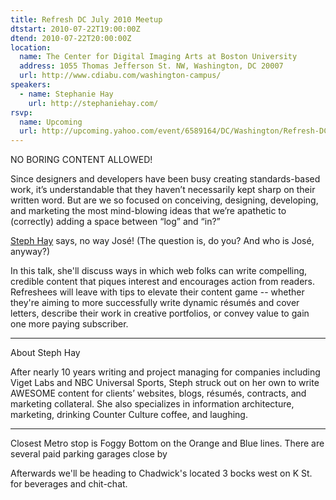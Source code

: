 ```yaml
---
title: Refresh DC July 2010 Meetup
dtstart: 2010-07-22T19:00:00Z
dtend: 2010-07-22T20:00:00Z
location:
  name: The Center for Digital Imaging Arts at Boston University
  address: 1055 Thomas Jefferson St. NW, Washington, DC 20007
  url: http://www.cdiabu.com/washington-campus/
speakers:
  - name: Stephanie Hay
    url: http://stephaniehay.com/
rsvp:
  name: Upcoming
  url: http://upcoming.yahoo.com/event/6589164/DC/Washington/Refresh-DC-July-2010-Meetup/The-Center-for-Digital-Imaging-Arts-at-Boston-University/
---
```


NO BORING CONTENT ALLOWED!

Since designers and developers have been busy creating standards-based work, it’s understandable that they haven’t necessarily kept sharp on their written word. But are we so focused on conceiving, designing, developing, and marketing the most mind-blowing ideas that we’re apathetic to (correctly) adding a space between “log” and “in?”

[Steph Hay](http://stephaniehay.com/) says, no way José! (The question is, do you? And who is José, anyway?)

In this talk, she'll discuss ways in which web folks can write compelling, credible content that piques interest and encourages action from readers. Refreshees will leave with tips to elevate their content game -- whether they're aiming to more successfully write dynamic résumés and cover letters, describe their work in creative portfolios, or convey value to gain one more paying subscriber.

--------------------
About Steph Hay

After nearly 10 years writing and project managing for companies including Viget Labs and NBC Universal Sports, Steph struck out on her own to write AWESOME content for clients’ websites, blogs, résumés, contracts, and marketing collateral. She also specializes in information architecture, marketing, drinking Counter Culture coffee, and laughing.

--------------------

Closest Metro stop is Foggy Bottom on the Orange and Blue lines. There are several paid parking garages close by

Afterwards we'll be heading to Chadwick's located 3 bocks west on K St. for beverages and chit-chat.